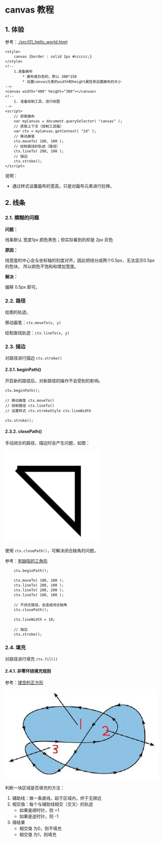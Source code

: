 # canvas 教程

## 1. 体验

参考：[./src/01_hello_world.html](./src/01_hello_world.html)

    <style>
        canvas {border : solid 1px #cccccc;}
    </style>
    <!--
        1.准备画布
            * 画布是白色的，默认 300*150
            * 设置canvas元素的width和height属性来设置画布的大小
    -->
    <canvas width="400" height="300"></canvas>
    <!--
        1. 准备绘制工具，进行绘图
    -->
    <script>
        // 获取画布
        var myCanvas = document.querySelector( "canvas" );
        // 获取上下文（绘制工具箱）
        var ctx = myCanvas.getContext( "2d" );
        // 移动画笔
        ctx.moveTo( 100, 100 );
        // 绘制直线的轨迹（路径）
        ctx.lineTo( 200, 100 );
        // 描边
        ctx.stroke();
    </script>

说明：

* 通过样式设置画布的宽高，只是对画布元素进行拉伸。

## 2. 线条

### 2.1. 模糊的问题

**问题：**

线条默认 宽度1px 颜色黑色；但实际看到的却是 2px 灰色

**原因：**

线宽度的中心会与坐标轴的刻度对齐，因此把线分成两个0.5px，无法显示0.5px的色块，
所以颜色不饱和和增加宽度。

**解决：**

偏移 0.5px 即可。

### 2.2. 路径

绘图的轨迹。

移动画笔：`ctx.moveTo(x, y)`

绘制直线轨迹：`ctx.lineTo(x, y)`

### 2.3. 描边

对路径进行描边 `ctx.stroke()`

#### 2.3.1. beginPath()

开启新的路径后，对新路径的操作不会受别的影响。

    ctx.beginPath();

    // 移动画笔 ctx.moveTo()
    // 绘制路径 ctx.lineTo()
    // 设置样式 ctx.strokeStyle ctx.lineWidth

    ctx.stroke();

#### 2.3.2. closePath()

手动闭合的路径，描边时会产生问题，如图：

![有缺陷的三角形](./asset/images/triangle.png)

使用 `ctx.closePath()`，可解决闭合缺角的问题。

参考：[有缺陷的三角形](./src/02_三角形.html)

        ctx.beginPath();

        ctx.moveTo( 100, 100 );
        ctx.lineTo( 200, 100 );
        ctx.lineTo( 200, 200 );
        ctx.lineTo( 100, 100 );

        // 不闭合路径，会造成闭合缺角
        ctx.closePath();

        ctx.lineWidth = 10;

        // 描边
        ctx.stroke();

### 2.4. 填充

对路径进行填充 `ctx.fill()`

#### 2.4.1. 非零环绕填充规则

参考：[镂空的正方形](./src/03_镂空的正方形.html)

![非零环绕填充规则](./asset/images/zero.jpg)

判断一块区域是否填充的方法：
1. 辅助线：做一条直线，起于区域内，终于无限远
2. 相交值：每个与辅助线相交（交叉）的轨迹
    * 如果是顺时针，则 +1
    * 如果是逆时针，则 -1
3. 得结果
    * 相交值 为0，则不填充
    * 相交值 为1，则填充


